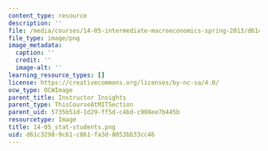 ```yaml
---
content_type: resource
description: ''
file: /media/courses/14-05-intermediate-macroeconomics-spring-2013/d61c32989c61c861fa3d8053bb33cc46_14-05_stat-students.png
file_type: image/png
image_metadata:
  caption: ''
  credit: ''
  image-alt: ''
learning_resource_types: []
license: https://creativecommons.org/licenses/by-nc-sa/4.0/
ocw_type: OCWImage
parent_title: Instructor Insights
parent_type: ThisCourseAtMITSection
parent_uid: 5735b51d-1d29-ff5d-c4bd-c908ee7b445b
resourcetype: Image
title: 14-05_stat-students.png
uid: d61c3298-9c61-c861-fa3d-8053bb33cc46
---
```


